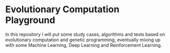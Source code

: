 # Evolutionary Computation Playground
In this repository I will put some study cases, algorithms and tests based on evolutionary computation and genetic programming, eventually mixing up with some Machine Learning, Deep Learning and Reinforcement Learning.

